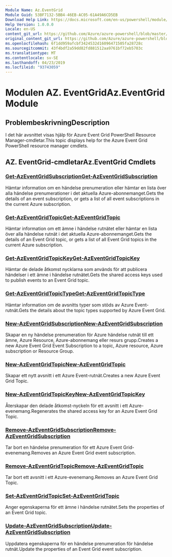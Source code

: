 ```yaml
---
Module Name: Az.EventGrid
Module Guid: 53BF7132-5BB4-46EB-AC05-61A49A6CD5EB
Download Help Link: https://docs.microsoft.com/en-us/powershell/module/az.eventgrid
Help Version: 1.0.0.0
Locale: en-US
content_git_url: https://github.com/Azure/azure-powershell/blob/master/src/EventGrid/EventGrid/help/Az.EventGrid.md
original_content_git_url: https://github.com/Azure/azure-powershell/blob/master/src/EventGrid/EventGrid/help/Az.EventGrid.md
ms.openlocfilehash: 6f1dd959afcbf3424532d16096471505fa28728c
ms.sourcegitcommit: 43f4bdf2a59dd82fd881512aa9761bf72eb5703c
ms.translationtype: MT
ms.contentlocale: sv-SE
ms.lasthandoff: 04/23/2019
ms.locfileid: "93743059"
---
```

# <span data-ttu-id="d3f03-101">Modulen AZ. EventGrid</span><span class="sxs-lookup"><span data-stu-id="d3f03-101">Az.EventGrid Module</span></span>
## <span data-ttu-id="d3f03-102">Problembeskrivning</span><span class="sxs-lookup"><span data-stu-id="d3f03-102">Description</span></span>
<span data-ttu-id="d3f03-103">I det här avsnittet visas hjälp för Azure Event Grid PowerShell Resource Manager-cmdletar.</span><span class="sxs-lookup"><span data-stu-id="d3f03-103">This topic displays help for the Azure Event Grid PowerShell resource manager cmdlets.</span></span>

## <span data-ttu-id="d3f03-104">AZ. EventGrid-cmdletar</span><span class="sxs-lookup"><span data-stu-id="d3f03-104">Az.EventGrid Cmdlets</span></span>
### [<span data-ttu-id="d3f03-105">Get-AzEventGridSubscription</span><span class="sxs-lookup"><span data-stu-id="d3f03-105">Get-AzEventGridSubscription</span></span>](Get-AzEventGridSubscription.md)
<span data-ttu-id="d3f03-106">Hämtar information om en händelse prenumeration eller hämtar en lista över alla händelse prenumerationer i det aktuella Azure-abonnemanget.</span><span class="sxs-lookup"><span data-stu-id="d3f03-106">Gets the details of an event subscription, or gets a list of all event subscriptions in the current Azure subscription.</span></span>

### [<span data-ttu-id="d3f03-107">Get-AzEventGridTopic</span><span class="sxs-lookup"><span data-stu-id="d3f03-107">Get-AzEventGridTopic</span></span>](Get-AzEventGridTopic.md)
<span data-ttu-id="d3f03-108">Hämtar information om ett ämne i händelse rutnätet eller hämtar en lista över alla händelse rutnät i det aktuella Azure-abonnemanget.</span><span class="sxs-lookup"><span data-stu-id="d3f03-108">Gets the details of an Event Grid topic, or gets a list of all Event Grid topics in the current Azure subscription.</span></span>

### [<span data-ttu-id="d3f03-109">Get-AzEventGridTopicKey</span><span class="sxs-lookup"><span data-stu-id="d3f03-109">Get-AzEventGridTopicKey</span></span>](Get-AzEventGridTopicKey.md)
<span data-ttu-id="d3f03-110">Hämtar de delade åtkomst nycklarna som används för att publicera händelser i ett ämne i händelse rutnätet.</span><span class="sxs-lookup"><span data-stu-id="d3f03-110">Gets the shared access keys used to publish events to an Event Grid topic.</span></span>

### [<span data-ttu-id="d3f03-111">Get-AzEventGridTopicType</span><span class="sxs-lookup"><span data-stu-id="d3f03-111">Get-AzEventGridTopicType</span></span>](Get-AzEventGridTopicType.md)
<span data-ttu-id="d3f03-112">Hämtar information om de avsnitts typer som stöds av Azure Event-rutnät.</span><span class="sxs-lookup"><span data-stu-id="d3f03-112">Gets the details about the topic types supported by Azure Event Grid.</span></span>

### [<span data-ttu-id="d3f03-113">New-AzEventGridSubscription</span><span class="sxs-lookup"><span data-stu-id="d3f03-113">New-AzEventGridSubscription</span></span>](New-AzEventGridSubscription.md)
<span data-ttu-id="d3f03-114">Skapar en ny händelse prenumeration för Azure händelse rutnät till ett ämne, Azure Resource, Azure-abonnemang eller resurs grupp.</span><span class="sxs-lookup"><span data-stu-id="d3f03-114">Creates a new Azure Event Grid Event Subscription to a topic, Azure resource, Azure subscription or Resource Group.</span></span>

### [<span data-ttu-id="d3f03-115">New-AzEventGridTopic</span><span class="sxs-lookup"><span data-stu-id="d3f03-115">New-AzEventGridTopic</span></span>](New-AzEventGridTopic.md)
<span data-ttu-id="d3f03-116">Skapar ett nytt avsnitt i ett Azure Event-rutnät.</span><span class="sxs-lookup"><span data-stu-id="d3f03-116">Creates a new Azure Event Grid Topic.</span></span>

### [<span data-ttu-id="d3f03-117">New-AzEventGridTopicKey</span><span class="sxs-lookup"><span data-stu-id="d3f03-117">New-AzEventGridTopicKey</span></span>](New-AzEventGridTopicKey.md)
<span data-ttu-id="d3f03-118">Återskapar den delade åtkomst-nyckeln för ett avsnitt i ett Azure-evenemang.</span><span class="sxs-lookup"><span data-stu-id="d3f03-118">Regenerates the shared access key for an Azure Event Grid Topic.</span></span>

### [<span data-ttu-id="d3f03-119">Remove-AzEventGridSubscription</span><span class="sxs-lookup"><span data-stu-id="d3f03-119">Remove-AzEventGridSubscription</span></span>](Remove-AzEventGridSubscription.md)
<span data-ttu-id="d3f03-120">Tar bort en händelse prenumeration för ett Azure Event Grid-evenemang.</span><span class="sxs-lookup"><span data-stu-id="d3f03-120">Removes an Azure Event Grid event subscription.</span></span>

### [<span data-ttu-id="d3f03-121">Remove-AzEventGridTopic</span><span class="sxs-lookup"><span data-stu-id="d3f03-121">Remove-AzEventGridTopic</span></span>](Remove-AzEventGridTopic.md)
<span data-ttu-id="d3f03-122">Tar bort ett avsnitt i ett Azure-evenemang.</span><span class="sxs-lookup"><span data-stu-id="d3f03-122">Removes an Azure Event Grid Topic.</span></span>

### [<span data-ttu-id="d3f03-123">Set-AzEventGridTopic</span><span class="sxs-lookup"><span data-stu-id="d3f03-123">Set-AzEventGridTopic</span></span>](Set-AzEventGridTopic.md)
<span data-ttu-id="d3f03-124">Anger egenskaperna för ett ämne i händelse rutnätet.</span><span class="sxs-lookup"><span data-stu-id="d3f03-124">Sets the properties of an Event Grid topic.</span></span>

### [<span data-ttu-id="d3f03-125">Update-AzEventGridSubscription</span><span class="sxs-lookup"><span data-stu-id="d3f03-125">Update-AzEventGridSubscription</span></span>](Update-AzEventGridSubscription.md)
<span data-ttu-id="d3f03-126">Uppdatera egenskaperna för en händelse prenumeration för händelse rutnät.</span><span class="sxs-lookup"><span data-stu-id="d3f03-126">Update the properties of an Event Grid event subscription.</span></span>

